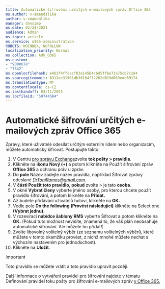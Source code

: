 ```yaml
---
title: Automatické šifrování určitých e-mailových zpráv Office 365
ms.author: v-smandalika
author: v-smandalika
manager: dansimp
ms.date: 02/24/2021
audience: Admin
ms.topic: article
ms.service: o365-administration
ROBOTS: NOINDEX, NOFOLLOW
localization_priority: Normal
ms.collection: Adm_O365
ms.custom:
- "9000078"
- "7342"
ms.openlocfilehash: e4b2f4ffcacf03e145b4c6d5ff6e73a75cb7c184
ms.sourcegitcommit: 6312ee31561db36104f32282d019d069ede69174
ms.translationtype: MT
ms.contentlocale: cs-CZ
ms.lasthandoff: 03/11/2021
ms.locfileid: "50744584"
---
```

# <a name="automatically-encrypt-certain-office-365-email-messages"></a>Automatické šifrování určitých e-mailových zpráv Office 365

Zprávy, které uživatelé odesílat určitým externím lidem nebo organizacím, můžete automaticky šifrovat. Postupujte takto:

1. V Centru [pro správu Exchange](https://outlook.office365.com/ecp/)zvolte **tok pošty > pravidla**. 
2. Klikněte na **ikonu Nový (+)** a potom klikněte na Použít šifrování zpráv **Office 365** a ochranu práv u zpráv.
3. Do **pole** Název zadejte název pravidla, například Šifrovat zprávy odeslané *DrToniRamos@gmail.com.*
4. V **části Použít toto pravidlo, pokud** zvolte > je tato **osoba**. 
5. V okně **Vybrat členy** vyberte jméno osoby, pro kterou chcete použít pravidlo šifrování, a potom klikněte na **Přidat.** 
6. Až budete přidávání uživatelů hotovi, klikněte na **OK.**
7. Vedle pole **Do the following (Provést následující)** klikněte na Select one **(Vybrat jednu).** 
8. V rozevírací **nabídce šablony RMS** vyberte Šifrovat a potom klikněte na **OK.**  (Pokud tuto možnost nevidíte, znamená to, že váš plán neobsahuje automatické šifrování. Ale můžete ho přidat!)
9. Zvolte libovolný volitelný výběr (ze seznamu volitelných výběrů, které můžete v tomto okamžiku provést, z nichž mnohé můžete nechat s výchozím nastavením pro jednoduchost).
10. Klikněte na **Uložit**.

> [!IMPORTANT]
> Toto pravidlo se můžete vrátit a toto pravidlo upravit později.

Další informace o vytváření pravidel pro šifrování najdete v tématu Definování pravidel toku pošty pro šifrování e-mailových zpráv [v Office 365.](https://docs.microsoft.com/microsoft-365/compliance/define-mail-flow-rules-to-encrypt-email)

